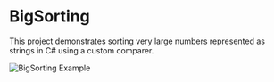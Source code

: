 ﻿# BigSorting

This project demonstrates sorting very large numbers represented as strings in C# using a custom comparer.

![BigSorting Example](../docs/BigSorting.png)